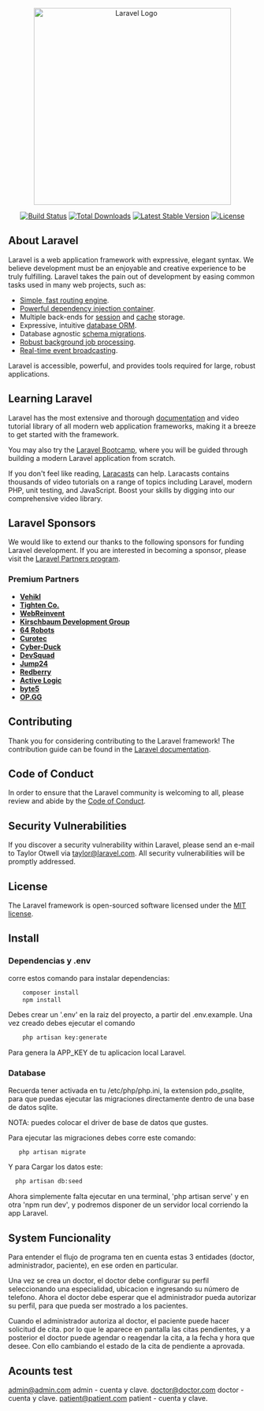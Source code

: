 <p align="center"><a href="https://laravel.com" target="_blank"><img src="https://raw.githubusercontent.com/laravel/art/master/logo-lockup/5%20SVG/2%20CMYK/1%20Full%20Color/laravel-logolockup-cmyk-red.svg" width="400" alt="Laravel Logo"></a></p>

<p align="center">
<a href="https://github.com/laravel/framework/actions"><img src="https://github.com/laravel/framework/workflows/tests/badge.svg" alt="Build Status"></a>
<a href="https://packagist.org/packages/laravel/framework"><img src="https://img.shields.io/packagist/dt/laravel/framework" alt="Total Downloads"></a>
<a href="https://packagist.org/packages/laravel/framework"><img src="https://img.shields.io/packagist/v/laravel/framework" alt="Latest Stable Version"></a>
<a href="https://packagist.org/packages/laravel/framework"><img src="https://img.shields.io/packagist/l/laravel/framework" alt="License"></a>
</p>

## About Laravel

Laravel is a web application framework with expressive, elegant syntax. We believe development must be an enjoyable and creative experience to be truly fulfilling. Laravel takes the pain out of development by easing common tasks used in many web projects, such as:

- [Simple, fast routing engine](https://laravel.com/docs/routing).
- [Powerful dependency injection container](https://laravel.com/docs/container).
- Multiple back-ends for [session](https://laravel.com/docs/session) and [cache](https://laravel.com/docs/cache) storage.
- Expressive, intuitive [database ORM](https://laravel.com/docs/eloquent).
- Database agnostic [schema migrations](https://laravel.com/docs/migrations).
- [Robust background job processing](https://laravel.com/docs/queues).
- [Real-time event broadcasting](https://laravel.com/docs/broadcasting).

Laravel is accessible, powerful, and provides tools required for large, robust applications.

## Learning Laravel

Laravel has the most extensive and thorough [documentation](https://laravel.com/docs) and video tutorial library of all modern web application frameworks, making it a breeze to get started with the framework.

You may also try the [Laravel Bootcamp](https://bootcamp.laravel.com), where you will be guided through building a modern Laravel application from scratch.

If you don't feel like reading, [Laracasts](https://laracasts.com) can help. Laracasts contains thousands of video tutorials on a range of topics including Laravel, modern PHP, unit testing, and JavaScript. Boost your skills by digging into our comprehensive video library.

## Laravel Sponsors

We would like to extend our thanks to the following sponsors for funding Laravel development. If you are interested in becoming a sponsor, please visit the [Laravel Partners program](https://partners.laravel.com).

### Premium Partners

- **[Vehikl](https://vehikl.com/)**
- **[Tighten Co.](https://tighten.co)**
- **[WebReinvent](https://webreinvent.com/)**
- **[Kirschbaum Development Group](https://kirschbaumdevelopment.com)**
- **[64 Robots](https://64robots.com)**
- **[Curotec](https://www.curotec.com/services/technologies/laravel/)**
- **[Cyber-Duck](https://cyber-duck.co.uk)**
- **[DevSquad](https://devsquad.com/hire-laravel-developers)**
- **[Jump24](https://jump24.co.uk)**
- **[Redberry](https://redberry.international/laravel/)**
- **[Active Logic](https://activelogic.com)**
- **[byte5](https://byte5.de)**
- **[OP.GG](https://op.gg)**

## Contributing

Thank you for considering contributing to the Laravel framework! The contribution guide can be found in the [Laravel documentation](https://laravel.com/docs/contributions).

## Code of Conduct

In order to ensure that the Laravel community is welcoming to all, please review and abide by the [Code of Conduct](https://laravel.com/docs/contributions#code-of-conduct).

## Security Vulnerabilities

If you discover a security vulnerability within Laravel, please send an e-mail to Taylor Otwell via [taylor@laravel.com](mailto:taylor@laravel.com). All security vulnerabilities will be promptly addressed.

## License

The Laravel framework is open-sourced software licensed under the [MIT license](https://opensource.org/licenses/MIT).



## Install 

### Dependencias y .env

corre estos comando para instalar dependencias:

```bash
    composer install
    npm install 
```

Debes crear un '.env'  en la raiz del proyecto, a partir del .env.example. Una vez creado debes ejecutar el comando

```bash
    php artisan key:generate
```

Para genera la APP_KEY de tu  aplicacion local Laravel.

 ### Database

 Recuerda tener activada en tu /etc/php/php.ini, la extension pdo_psqlite, para que puedas ejecutar las migraciones directamente dentro de una base de datos sqlite.

 NOTA: puedes colocar el driver de base de datos que gustes.

 Para ejecutar las migraciones debes corre este comando:

 ```bash
    php artisan migrate
 ```

 Y para Cargar los datos este:

  ```bash
    php artisan db:seed
 ```

 Ahora simplemente falta ejecutar en una terminal, 'php artisan serve' y en otra 'npm run dev', y podremos disponer de un servidor local corriendo la app Laravel.

 ## System Funcionality

 Para entender el flujo de programa ten en cuenta estas 3 entidades (doctor, administrador, paciente), en ese orden en particular.

 Una vez se crea un doctor, el doctor debe configurar su perfil seleccionando una especialidad, ubicacion e ingresando su número de telefono. Ahora el doctor debe esperar que el administrador pueda autorizar su perfil, para que pueda ser mostrado a los pacientes.

 Cuando el administrador autoriza al doctor, el paciente puede hacer solicitud de cita. por lo que le aparece en pantalla las citas pendientes, y a posterior el doctor puede agendar o reagendar la cita, a la fecha y hora que desee. Con ello cambiando el estado de la cita de pendiente a aprovada.

## Acounts test


admin@admin.com admin - cuenta y clave.
doctor@doctor.com doctor - cuenta y clave.
patient@patient.com patient - cuenta y clave.
